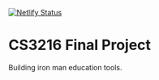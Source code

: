 [![Netlify Status](https://api.netlify.com/api/v1/badges/712bbd19-a823-461e-a68c-4df4522672a5/deploy-status)](https://app.netlify.com/sites/softmark/deploys)

# CS3216 Final Project

Building iron man education tools.
